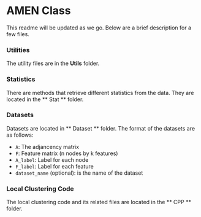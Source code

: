 # AMEN Class #

This readme will be updated as we go. Below are a brief description for a few files.

### Utilities ###

The utility files are in the **Utils** folder.

### Statistics ###

There are methods that retrieve different statistics from the data. They are located in the ** Stat ** folder.

### Datasets ###

Datasets are located in ** Dataset ** folder.
The format of the datasets are as follows:

* `A`: The adjancency matrix
* `F`: Feature matrix (n nodes by k features)
* `A_label`: Label for each node
* `F_label`: Label for each feature
* `dataset_name` (optional): is the name of the dataset

### Local Clustering Code ###

The local clustering code and its related files are located in the ** CPP ** folder.